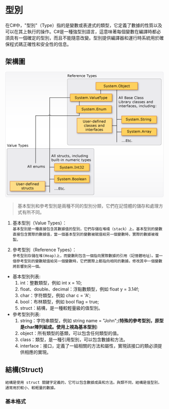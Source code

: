 型別
===
在C#中，"型別"（Type）指的是變數或表達式的類型，它定義了數據的性質以及可以在其上執行的操作。C#是一種強型別語言，這意味著每個變數在編譯時都必須具有一個確定的型別，而且不能隨意改變。型別提供編譯器和運行時系統用於確保程式碼正確性和安全性的信息。


架構圖
---
![](/img/value-reference-types-common-type-system.png)

>基本型別和參考型別是兩種不同的型別分類，它們在記憶體的儲存和處理方式有所不同。

1. 基本型別（Value Types）：<br>
`基本型別是一種直接包含其數據值的型別，它們存儲在堆棧（stack）上。基本型別的變數直接包含實際的數據值，當一個基本型別的變數被賦值給另一個變數時，實際的數據被複製。`

2. 參考型別（Reference Types）：<br>
`參考型別存儲在堆(Heap)上，而變數則包含一個指向實際數據的引用（記憶體地址）。當一個參考型別的變數賦值給另一個變數時，它們實際上都指向相同的數據。修改其中一個變數將影響到另一個。`

* 基本型別列表:  
  1. int：整數類型，例如 int x = 10;
  2. float、double、decimal：浮點數類型，例如 float y = 3.14f;
  3. char：字符類型，例如 char c = 'A';
  4. bool：布林類型，例如 bool flag = true;
  5. struct：結構，是一種較輕量級的值型別。
* 參考型別列表:
  1. string：字符串類型，例如 string name = "John";(**特殊的參考型別，原型是char陣列組成。使用上視為基本型別**)
  2. object：所有類型的基類，可以包含任何類型的值。
  3. class：類型，是一種引用型別，可以包含數據和方法。
  4. interface：接口，定義了一組相關的方法和屬性，實現該接口的類必須提供相應的實現。
   

結構(Struct)
---
`結構是使用 struct 關鍵字定義的，它可以包含數據成員和方法。與類不同，結構是值型別，通常用於較小、較輕量的數據。`

### 基本格式
```

```
